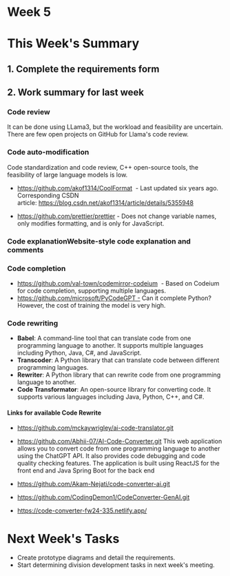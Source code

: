 # Week 5
# This Week's Summary
## 1. Complete the requirements form

## 2. Work summary for last week

  ### Code review
It can be done using LLama3, but the workload and feasibility are uncertain. There are few open projects on GitHub for Llama's code review.
  ### Code auto-modification
Code standardization and code review, C++ open-source tools, the feasibility of large language models is low.

  - https://github.com/akof1314/CoolFormat  - Last updated six years ago.     
    Corresponding CSDN article: https://blog.csdn.net/akof1314/article/details/5355948 
    
 -  https://github.com/prettier/prettier - Does not change variable names, only modifies formatting, and is only for JavaScript.
  
### Code explanationWebsite-style code explanation and comments
    
### Code completion
- https://github.com/val-town/codemirror-codeium  - Based on Codeium for code completion, supporting multiple languages.
- https://github.com/microsoft/PyCodeGPT - Can it complete Python? However, the cost of training the model is very high.

### Code rewriting
- **Babel**: A command-line tool that can translate code from one programming language to another. It supports multiple languages including Python, Java, C#, and JavaScript.
- **Transcoder**: A Python library that can translate code between different programming languages.
- **Rewriter**: A Python library that can rewrite code from one programming language to another.
- **Code Transformator**: An open-source library for converting code. It supports various languages including Java, Python, C++, and C#.

#### Links for available Code Rewrite
- https://github.com/mckaywrigley/ai-code-translator.git


- https://github.com/Abhii-07/AI-Code-Converter.git
This web application allows you to convert code from one programming language to another using the ChatGPT API. 
It also provides code debugging and code quality checking features. 
The application is built using ReactJS for the front end and Java Spring Boot for the back end

- https://github.com/Akam-Nejati/code-converter-ai.git


- https://github.com/CodingDemon1/CodeConverter-GenAI.git
- https://code-converter-fw24-335.netlify.app/


# Next Week's Tasks
- Create prototype diagrams and detail the requirements. 
- Start determining division development tasks in next week's meeting.
